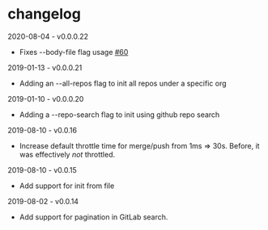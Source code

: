 # changelog

2020-08-04 - v0.0.0.22

- Fixes --body-file flag usage [#60](https://github.com/Clever/microplane/pull/60)

2019-01-13 - v0.0.0.21

- Adding an --all-repos flag to init all repos under a specific org

2019-01-10 - v0.0.0.20

- Adding a --repo-search flag to init using github repo search

2019-08-10 - v0.0.16

- Increase default throttle time for merge/push from 1ms => 30s. Before, it was effectively *not* throttled.

2019-08-10 - v0.0.15

- Add support for init from file

2019-08-02 - v0.0.14

- Add support for pagination in GitLab search.
